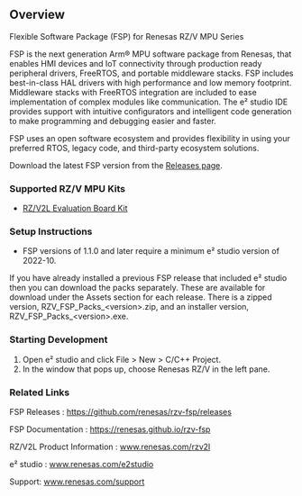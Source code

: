 ## Overview

Flexible Software Package (FSP) for Renesas RZ/V MPU Series

FSP is the next generation Arm® MPU software package from Renesas, that enables HMI devices and IoT connectivity through production ready peripheral drivers, FreeRTOS, and portable middleware stacks.
FSP includes best-in-class HAL drivers with high performance and low memory footprint. Middleware stacks with FreeRTOS integration are included to ease implementation of complex modules like communication.
The e² studio IDE provides support with intuitive configurators and intelligent code generation to make programming and debugging easier and faster.

FSP uses an open software ecosystem and provides flexibility in using your preferred RTOS, legacy code, and third-party ecosystem solutions.

Download the latest FSP version from the [Releases page](https://github.com/renesas/rzv-fsp/releases).

### Supported RZ/V MPU Kits

- [RZ/V2L Evaluation Board Kit](https://www.renesas.com/us/en/products/microcontrollers-microprocessors/rz-mpus/rzv2l-evaluation-board-kit-rzv2l-evaluation-board-kit)

### Setup Instructions

<!--
#### For existing users that are using RZ/V FSP with e² studio
-->

- FSP versions of 1.1.0 and later require a minimum e² studio version of 2022-10.

If you have already installed a previous FSP release that included e² studio then you can download the packs separately. These are available for download under the Assets section for each release. There is a zipped version, RZV_FSP_Packs_\<version\>.zip, and an installer version, RZV_FSP_Packs_\<version\>.exe.

<!--
#### For new users that are using RZ/V FSP with e² studio

1.	Download the FSP with e² studio Installer from the Assets section of the [latest release](https://github.com/renesas/rzv-fsp/releases).
2.	Run the installer. This will install the e² studio tool, FSP packs, GCC toolchain and other tools required to use this software. No additional installations are required.
-->

### Starting Development

1. Open e² studio and click File > New > C/C++ Project.
2. In the window that pops up, choose Renesas RZ/V in the left pane.

### Related Links

FSP Releases :  https://github.com/renesas/rzv-fsp/releases

FSP Documentation : https://renesas.github.io/rzv-fsp

RZ/V2L Product Information : www.renesas.com/rzv2l

e² studio : www.renesas.com/e2studio

Support: www.renesas.com/support
